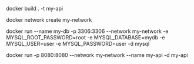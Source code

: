 docker build . -t my-api  

docker network create my-network

docker run --name my-db -p 3306:3306 --network my-network -e MYSQL_ROOT_PASSWORD=root -e MYSQL_DATABASE=mydb -e MYSQL_USER=user -e MYSQL_PASSWORD=user -d mysql

docker run -p 8080:8080 --network my-network --name my-api -d my-api

